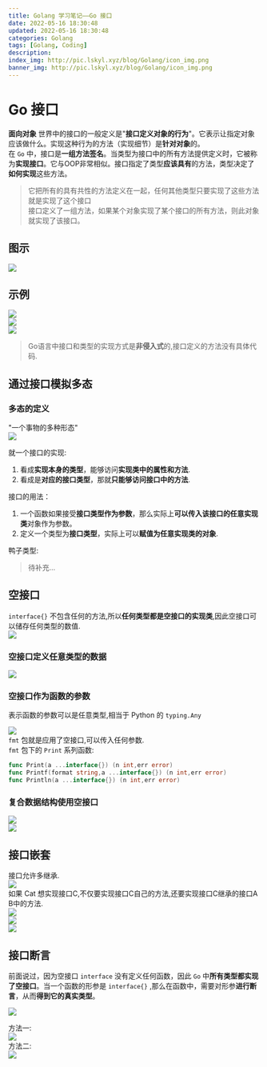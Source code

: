 ```yaml
---
title: Golang 学习笔记——Go 接口
date: 2022-05-16 18:30:48
updated: 2022-05-16 18:30:48
categories: Golang
tags: [Golang, Coding]
description: 
index_img: http://pic.lskyl.xyz/blog/Golang/icon_img.png
banner_img: http://pic.lskyl.xyz/blog/Golang/icon_img.png
---
```

# Go 接口

**面向对象** 世界中的接口的一般定义是"**接口定义对象的行为**"。它表示让指定对象应该做什么。实现这种行为的方法（实现细节）是**针对对象**的。  
在 `Go` 中，接口是**一组方法签名**。当类型为接口中的所有方法提供定义时，它被称为**实现接口**。它与OOP非常相似。接口指定了类型**应该具有**的方法，类型决定了**如何实现**这些方法。

> 它把所有的具有共性的方法定义在一起，任何其他类型只要实现了这些方法就是实现了这个接口  
> 接口定义了一组方法，如果某个对象实现了某个接口的所有方法，则此对象就实现了该接口。

## 图示

![](http://pic.lskyl.xyz/blog/Golang/interface-1.png-picsmall)  

## 示例

![](http://pic.lskyl.xyz/blog/Golang/interface-2.png-picsmall)  
![](http://pic.lskyl.xyz/blog/Golang/interface-4.png-picsmall)  
![](http://pic.lskyl.xyz/blog/Golang/interface-3.png-picsmall)  
> Go语言中接口和类型的实现方式是**非侵入式**的,接口定义的方法没有具体代码.

## 通过接口模拟多态

### 多态的定义

"一个事物的多种形态"  
![](http://pic.lskyl.xyz/blog/Golang/interface-5.png-picsmall)  

就一个接口的实现:  

1. 看成**实现本身的类型**，能够访问**实现类中的属性和方法**.  
2. 看成是**对应的接口类型**，那就**只能够访问接口中的方法**.  

接口的用法：  

1. 一个函数如果接受**接口类型作为参数**，那么实际上**可以传入该接口的任意实现类**对象作为参数。  
2. 定义一个类型为**接口类型**，实际上可以**赋值为任意实现类的对象**.

鸭子类型:  
> 待补充...

## 空接口

`interface{}` 不包含任何的方法,所以**任何类型都是空接口的实现类**,因此空接口可以储存任何类型的数值.  
![](http://pic.lskyl.xyz/blog/Golang/interface-7.png-picsmall)  

### 空接口定义任意类型的数据

![](http://pic.lskyl.xyz/blog/Golang/interface-6.png-picsmall)  

### 空接口作为函数的参数

表示函数的参数可以是任意类型,相当于 Python 的 `typing.Any`  

![](http://pic.lskyl.xyz/blog/Golang/interface-8.png-picsmall)  
`fmt` 包就是应用了空接口,可以传入任何参数.  
`fmt` 包下的 `Print` 系列函数:  

```go
func Print(a ...interface{}) (n int,err error)
func Printf(format string,a ...interface{}) (n int,err error)
func Println(a ...interface{}) (n int,err error)
```

### 复合数据结构使用空接口

![](http://pic.lskyl.xyz/blog/Golang/interface-9.png-picsmall)  
![](http://pic.lskyl.xyz/blog/Golang/interface-10.png-picsmall)  

## 接口嵌套

接口允许多继承.  
![](http://pic.lskyl.xyz/blog/Golang/interface-11.png-picsmall)  
如果 Cat 想实现接口C,不仅要实现接口C自己的方法,还要实现接口C继承的接口A B中的方法.  
![](http://pic.lskyl.xyz/blog/Golang/interface-12.png-picsmall)  
![](http://pic.lskyl.xyz/blog/Golang/interface-13.png-picsmall)  
![](http://pic.lskyl.xyz/blog/Golang/insterface-14.png-picsmall)  

## 接口断言

前面说过，因为空接口 `interface` 没有定义任何函数，因此 `Go` 中**所有类型都实现了空接口**。当一个函数的形参是 `interface{}` ,那么在函数中，需要对形参**进行断言**，从而**得到它的真实类型**。

![](http://pic.lskyl.xyz/blog/Golang/interface-15.png-picsmall)  

方法一:  
![](http://pic.lskyl.xyz/blog/Golang/interface-16.png-picsmall)  
方法二:  
![](http://pic.lskyl.xyz/blog/Golang/interface-17.png-picsmall)  
